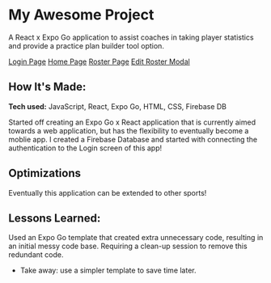 # My Awesome Project
A React x Expo Go application to assist coaches in taking player statistics and provide a practice plan builder tool option.

[Login Page](src/components/assets/VolleyAssistantLogin.jpg) [Home Page](src/components/assets/VolleyAssistantHome.jpg) [Roster Page](src/components/assets/VolleyAssistantRoster.jpg) [Edit Roster Modal](src/components/assets/VolleyAssistantRosterEditModal.jpg)


## How It's Made:

**Tech used:** JavaScript, React, Expo Go, HTML, CSS, Firebase DB

Started off creating an Expo Go x React application that is currently aimed towards a web application, but has the flexibility to eventually become a moblie app. I created a Firebase Database and started with connecting the authentication to the Login screen of this app! 

## Optimizations

Eventually this application can be extended to other sports! 

## Lessons Learned:

Used an Expo Go template that created extra unnecessary code, resulting in an initial messy code base. Requiring a clean-up session to remove this redundant code. 
- Take away: use a simpler template to save time later. 

